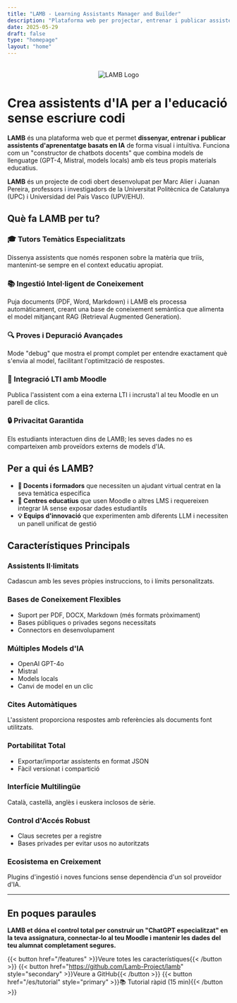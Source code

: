 ```yaml
---
title: "LAMB - Learning Assistants Manager and Builder"
description: "Plataforma web per projectar, entrenar i publicar assistents d'aprenentatge basats en IA sense escriure codi"
date: 2025-05-29
draft: false
type: "homepage"
layout: "home"
---
```


<div style="text-align: center; margin: 2rem 0;">
  <img src="/images/lamb_1.png" alt="LAMB Logo" style="max-width: 300px; height: auto;">
</div>

# Crea assistents d'IA per a l'educació sense escriure codi

**LAMB** és una plataforma web que et permet **dissenyar, entrenar i publicar assistents d'aprenentatge basats en IA** de forma visual i intuïtiva. Funciona com un "constructor de chatbots docents" que combina models de llenguatge (GPT-4, Mistral, models locals) amb els teus propis materials educatius.

**LAMB** és un projecte de codi obert desenvolupat per Marc Alier i Juanan Pereira, professors i investigadors de la Universitat Politècnica de Catalunya (UPC) i Universidad del País Vasco (UPV/EHU).

## Què fa LAMB per tu?

### 🎓 Tutors Temàtics Especialitzats
Dissenya assistents que només responen sobre la matèria que triïs, mantenint-se sempre en el context educatiu apropiat.

### 📚 Ingestió Intel·ligent de Coneixement
Puja documents (PDF, Word, Markdown) i LAMB els processa automàticament, creant una base de coneixement semàntica que alimenta el model mitjançant RAG (Retrieval Augmented Generation).

### 🔍 Proves i Depuració Avançades
Mode "debug" que mostra el prompt complet per entendre exactament què s'envia al model, facilitant l'optimització de respostes.

### 🎯 Integració LTI amb Moodle
Publica l'assistent com a eina externa LTI i incrusta'l al teu Moodle en un parell de clics.

### 🔒 Privacitat Garantida
Els estudiants interactuen dins de LAMB; les seves dades no es comparteixen amb proveïdors externs de models d'IA.

## Per a qui és LAMB?

- **📖 Docents i formadors** que necessiten un ajudant virtual centrat en la seva temàtica específica
- **🏫 Centres educatius** que usen Moodle o altres LMS i requereixen integrar IA sense exposar dades estudiantils
- **💡 Equips d'innovació** que experimenten amb diferents LLM i necessiten un panell unificat de gestió

## Característiques Principals

### Assistents Il·limitats
Cadascun amb les seves pròpies instruccions, to i límits personalitzats.

### Bases de Coneixement Flexibles
- Suport per PDF, DOCX, Markdown (més formats pròximament)
- Bases públiques o privades segons necessitats
- Connectors en desenvolupament

### Múltiples Models d'IA
- OpenAI GPT-4o
- Mistral
- Models locals
- Canvi de model en un clic

### Cites Automàtiques
L'assistent proporciona respostes amb referències als documents font utilitzats.

### Portabilitat Total
- Exportar/importar assistents en format JSON
- Fàcil versionat i compartició

### Interfície Multilingüe
Català, castellà, anglès i euskera inclosos de sèrie.

### Control d'Accés Robust
- Claus secretes per a registre
- Bases privades per evitar usos no autoritzats

### Ecosistema en Creixement
Plugins d'ingestió i noves funcions sense dependència d'un sol proveïdor d'IA.

---

## En poques paraules

**LAMB et dóna el control total per construir un "ChatGPT especialitzat" en la teva assignatura, connectar-lo al teu Moodle i mantenir les dades del teu alumnat completament segures.**

{{< button href="/features" >}}Veure totes les característiques{{< /button >}}
{{< button href="https://github.com/Lamb-Project/lamb" style="secondary" >}}Veure a GitHub{{< /button >}}
{{< button href="/es/tutorial" style="primary" >}}📚 Tutorial ràpid (15 min){{< /button >}} 